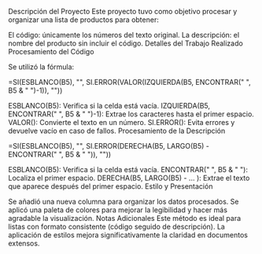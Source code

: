 Descripción del Proyecto
Este proyecto tuvo como objetivo procesar y organizar una lista de productos para obtener:

El código: únicamente los números del texto original.
La descripción: el nombre del producto sin incluir el código.
Detalles del Trabajo Realizado
Procesamiento del Código

Se utilizó la fórmula:

=SI(ESBLANCO(B5), "", SI.ERROR(VALOR(IZQUIERDA(B5, ENCONTRAR(" ", B5 & " ")-1)), ""))  

ESBLANCO(B5): Verifica si la celda está vacía.
IZQUIERDA(B5, ENCONTRAR(" ", B5 & " ")-1): Extrae los caracteres hasta el primer espacio.
VALOR(): Convierte el texto en un número.
SI.ERROR(): Evita errores y devuelve vacío en caso de fallos.
Procesamiento de la Descripción

=SI(ESBLANCO(B5), "", SI.ERROR(DERECHA(B5, LARGO(B5) - ENCONTRAR(" ", B5 & " ")), ""))  

ESBLANCO(B5): Verifica si la celda está vacía.
ENCONTRAR(" ", B5 & " "): Localiza el primer espacio.
DERECHA(B5, LARGO(B5) - ... ): Extrae el texto que aparece después del primer espacio.
Estilo y Presentación

Se añadió una nueva columna para organizar los datos procesados.
Se aplicó una paleta de colores para mejorar la legibilidad y hacer más agradable la visualización.
Notas Adicionales
Este método es ideal para listas con formato consistente (código seguido de descripción).
La aplicación de estilos mejora significativamente la claridad en documentos extensos.